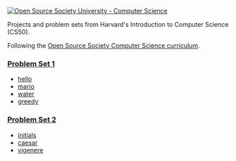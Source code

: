 [![Open Source Society University - Computer Science](https://img.shields.io/badge/OSSU-computer--science-blue.svg)](https://github.com/open-source-society/computer-science)

Projects and problem sets from Harvard's Introduction to Computer Science (CS50).

Following the [Open Source Society Computer Science curriculum](https://github.com/open-source-society/computer-science).

### [Problem Set 1](https://github.com/walshification/cs50/tree/master/pset1)
* [hello](https://github.com/walshification/cs50/tree/master/pset1/hello.c)
* [mario](https://github.com/walshification/cs50/tree/master/pset1/mario.c)
* [water](https://github.com/walshification/cs50/tree/master/pset1/water.c)
* [greedy](https://github.com/walshification/cs50/tree/master/pset1/greedy.c)

### [Problem Set 2](https://github.com/walshification/cs50/tree/master/pset2)
* [initials](https://github.com/walshification/cs50/tree/master/pset2/initials.c)
* [caesar](https://github.com/walshification/cs50/tree/master/pset2/caesar.c)
* [vigenere](https://github.com/walshification/cs50/tree/master/pset2/vigenere.c)
